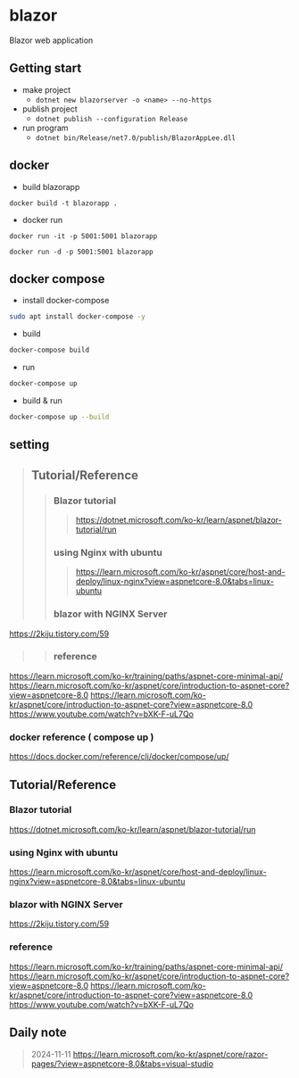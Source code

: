 # blazor
Blazor web application

## Getting start 

- make project 
    - `dotnet new blazorserver -o <name> --no-https`
- publish project 
    - `dotnet publish --configuration Release`
- run program
    - `dotnet bin/Release/net7.0/publish/BlazorAppLee.dll`
  
## docker 

- build blazorapp 

```
docker build -t blazorapp .
```

- docker run 

```
docker run -it -p 5001:5001 blazorapp
```

```
docker run -d -p 5001:5001 blazorapp
```

## docker compose

- install docker-compose

```sh
sudo apt install docker-compose -y 
```

- build 

```sh
docker-compose build
```

- run

```sh
docker-compose up
```

- build & run 

```sh
docker-compose up --build
```

## setting 

>## Tutorial/Reference
>>### Blazor tutorial
>>> https://dotnet.microsoft.com/ko-kr/learn/aspnet/blazor-tutorial/run
>>### using Nginx with ubuntu 
>>>https://learn.microsoft.com/ko-kr/aspnet/core/host-and-deploy/linux-nginx?view=aspnetcore-8.0&tabs=linux-ubuntu
>>### blazor with NGINX Server
https://2kiju.tistory.com/59
>>### reference 
https://learn.microsoft.com/ko-kr/training/paths/aspnet-core-minimal-api/
https://learn.microsoft.com/ko-kr/aspnet/core/introduction-to-aspnet-core?view=aspnetcore-8.0
https://learn.microsoft.com/ko-kr/aspnet/core/introduction-to-aspnet-core?view=aspnetcore-8.0
https://www.youtube.com/watch?v=bXK-F-uL7Qo
### docker reference ( compose up )
https://docs.docker.com/reference/cli/docker/compose/up/

## Tutorial/Reference
### Blazor tutorial
https://dotnet.microsoft.com/ko-kr/learn/aspnet/blazor-tutorial/run

### using Nginx with ubuntu
https://learn.microsoft.com/ko-kr/aspnet/core/host-and-deploy/linux-nginx?view=aspnetcore-8.0&tabs=linux-ubuntu

### blazor with NGINX Server
https://2kiju.tistory.com/59

### reference
https://learn.microsoft.com/ko-kr/training/paths/aspnet-core-minimal-api/ https://learn.microsoft.com/ko-kr/aspnet/core/introduction-to-aspnet-core?view=aspnetcore-8.0 https://learn.microsoft.com/ko-kr/aspnet/core/introduction-to-aspnet-core?view=aspnetcore-8.0 https://www.youtube.com/watch?v=bXK-F-uL7Qo

## Daily note

> 2024-11-11 https://learn.microsoft.com/ko-kr/aspnet/core/razor-pages/?view=aspnetcore-8.0&tabs=visual-studio
